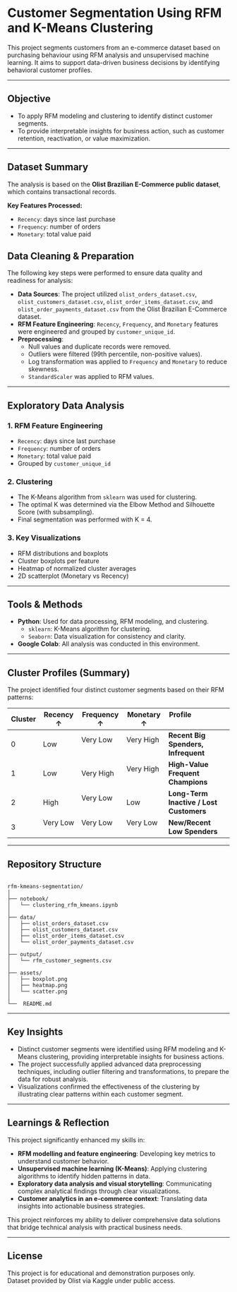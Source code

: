 # Customer Segmentation Using RFM and K-Means Clustering

This project segments customers from an e-commerce dataset based on purchasing behaviour using RFM analysis and unsupervised machine learning. It aims to support data-driven business decisions by identifying behavioral customer profiles.

---

## Objective

- To apply RFM modeling and clustering to identify distinct customer segments.
- To provide interpretable insights for business action, such as customer retention, reactivation, or value maximization.

---

## Dataset Summary

The analysis is based on the **Olist Brazilian E-Commerce public dataset**, which contains transactional records.

**Key Features Processed:**
* `Recency`: days since last purchase
* `Frequency`: number of orders
* `Monetary`: total value paid

## Data Cleaning & Preparation

The following key steps were performed to ensure data quality and readiness for analysis:

-   **Data Sources**: The project utilized `olist_orders_dataset.csv`, `olist_customers_dataset.csv`, `olist_order_items_dataset.csv`, and `olist_order_payments_dataset.csv` from the Olist Brazilian E-Commerce dataset.
-   **RFM Feature Engineering**: `Recency`, `Frequency`, and `Monetary` features were engineered and grouped by `customer_unique_id`.
-   **Preprocessing**:
    * Null values and duplicate records were removed.
    * Outliers were filtered (99th percentile, non-positive values).
    * Log transformation was applied to `Frequency` and `Monetary` to reduce skewness.
    * `StandardScaler` was applied to RFM values.

---

## Exploratory Data Analysis

### 1. **RFM Feature Engineering**
- `Recency`: days since last purchase
- `Frequency`: number of orders
- `Monetary`: total value paid
- Grouped by `customer_unique_id`

### 2. **Clustering**
- The K-Means algorithm from `sklearn` was used for clustering.
- The optimal K was determined via the Elbow Method and Silhouette Score (with subsampling).
- Final segmentation was performed with K = 4.

### 3. **Key Visualizations**
- RFM distributions and boxplots
- Cluster boxplots per feature
- Heatmap of normalized cluster averages
- 2D scatterplot (Monetary vs Recency)

---

## Tools & Methods

-   **Python**: Used for data processing, RFM modeling, and clustering.
    -   `sklearn`: K-Means algorithm for clustering.
    -   `Seaborn`: Data visualization for consistency and clarity.
-   **Google Colab**: All analysis was conducted in this environment.

---

## Cluster Profiles (Summary)

The project identified four distinct customer segments based on their RFM patterns:

| Cluster | Recency ↑ | Frequency ↑ | Monetary ↑ | Profile                                 |
|---------|-----------|-------------|-------------|-----------------------------------|
| 0       | Low       | Very Low    | Very High   | **Recent Big Spenders, Infrequent**  |
| 1       | Low       | Very High   | Very High   | **High-Value Frequent Champions** |
| 2       | High      | Very Low    | Low         | **Long-Term Inactive / Lost Customers** |
| 3       | Very Low  | Very Low    | Very Low    | **New/Recent Low Spenders** |

---

## Repository Structure

<pre><code>
rfm-kmeans-segmentation/
│
├── notebook/
│   └── clustering_rfm_kmeans.ipynb
│
├── data/
│   ├── olist_orders_dataset.csv
│   ├── olist_customers_dataset.csv
│   ├── olist_order_items_dataset.csv
│   └── olist_order_payments_dataset.csv
│
├── output/
│   └── rfm_customer_segments.csv
│
├── assets/
│   ├── boxplot.png
│   ├── heatmap.png
│   └── scatter.png
│
└──  README.md
</code></pre>

---

## Key Insights

-   Distinct customer segments were identified using RFM modeling and K-Means clustering, providing interpretable insights for business actions.
-   The project successfully applied advanced data preprocessing techniques, including outlier filtering and transformations, to prepare the data for robust analysis.
-   Visualizations confirmed the effectiveness of the clustering by illustrating clear patterns within each customer segment.

---

## Learnings & Reflection

This project significantly enhanced my skills in:

-   **RFM modelling and feature engineering**: Developing key metrics to understand customer behavior.
-   **Unsupervised machine learning (K-Means)**: Applying clustering algorithms to identify hidden patterns in data.
-   **Exploratory data analysis and visual storytelling**: Communicating complex analytical findings through clear visualizations.
-   **Customer analytics in an e-commerce context**: Translating data insights into actionable business strategies.

This project reinforces my ability to deliver comprehensive data solutions that bridge technical analysis with practical business needs.

---

## License

This project is for educational and demonstration purposes only.  
Dataset provided by Olist via Kaggle under public access.
